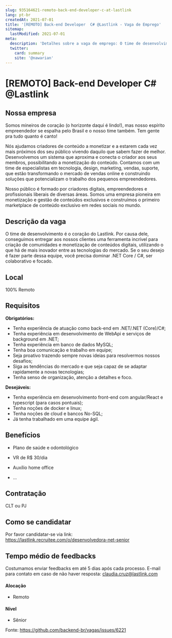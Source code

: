 ```yaml
---
slug: 935164621-remoto-back-end-developer-c-at-lastlink
lang: pt-br
createdAt: 2021-07-01
title: '[REMOTO] Back-end Developer  C# @Lastlink - Vaga de Emprego'
sitemap:
  lastModified: 2021-07-01
meta:
  description: 'Detalhes sobre a vaga de emprego: O time de desenvolvimento é o coração do Lastlink. Por causa dele, conseguimos entregar aos nossos clientes uma ferramenta incrível para criação de comunidades e monetização de conteúdos digitais, utilizando o que há de mais inovador entre as tecnologias do mercado. Se o seu desejo é fazer parte dessa equipe, você precisa dominar .NET Core / C#, ser colaborativo e focado.'
  twitter:
    card: summary
    site: '@nawarian'
---
```


# [REMOTO] Back-end Developer  C# @Lastlink

<!--
==================================================
Caso a vaga for remoto durante a pandemia informar no texto "Remoto durante o covid"
==================================================
-->
<!-- 
==================================================
POR FAVOR, SÓ POSTE SE A VAGA FOR PARA BACK-END!

Não faça distinção de gênero no título da vaga.

Use: "Back-End Developer" ao invés de 
"Desenvolvedor Back-End" \o/

Exemplo: `[São Paulo] Back-End Developer @ NOME DA EMPRESA`
==================================================
-->
<!--
==================================================
Caso a vaga for remoto durante a pandemia deixar a linha abaixo
==================================================
-->
> 

## Nossa empresa

Somos mineiros de coração (o horizonte daqui é lindo!), mas nosso espírito empreendedor se espalha pelo Brasil e o nosso time também. Tem gente pra tudo quanto é canto!

Nós ajudamos criadores de conteúdo a monetizar e a estarem cada vez mais próximos dos seu público vivendo daquilo que sabem fazer de melhor. Desenvolvemos um sistema que aproxima e conecta o criador aos seus membros, possibilitando a monetização do conteúdo. Contamos com um time de especialistas em tecnologia, design, marketing, vendas, suporte, que estão transformando o mercado de vendas online e construindo soluções que potencializam o trabalho dos pequenos empreendedores.  

Nosso público é formado por criadores digitais, empreendedores e profissionais liberais de diversas áreas. Somos uma empresa pioneira em monetização e gestão de conteúdos exclusivos e construímos o primeiro marketplace de conteúdo exclusivo em redes sociais no mundo.

## Descrição da vaga

O time de desenvolvimento é o coração do Lastlink. Por causa dele, conseguimos entregar aos nossos clientes uma ferramenta incrível para criação de comunidades e monetização de conteúdos digitais, utilizando o que há de mais inovador entre as tecnologias do mercado. Se o seu desejo é fazer parte dessa equipe, você precisa dominar .NET Core / C#, ser colaborativo e focado.

## Local

 100% Remoto

## Requisitos

**Obrigatórios:**

- Tenha experiência de atuação como back-end em .NET/.NET (Core)/C#;
- Tenha experiência em desenvolvimento de WebApi e serviços de background em .NET;
- Tenha experiência em banco de dados MySQL;
- Tenha boa comunicação e trabalho em equipe;
- Seja proativo trazendo sempre novas ideias para resolvermos nossos desafios;
- Siga as tendências do mercado e que seja capaz de se adaptar rapidamente a novas tecnologias;
- Tenha senso de organização, atenção a detalhes e foco.

**Desejáveis:**

- Tenha experiência em desenvolvimento front-end com angular/React e typescript (para casos pontuais);
- Tenha noções de docker e linux;
- Tenha noções de cloud e bancos No-SQL;
- Já tenha trabalhado em uma equipe ágil.

## Benefícios

- Plano de saúde e odontológico
- VR de R$ 30/dia
- Auxílio home office

- ...

## Contratação

CLT ou PJ 

## Como se candidatar

Por favor candidatar-se via link: https://lastlink.recruitee.com/o/desenvolvedora-net-senior

## Tempo médio de feedbacks

Costumamos enviar feedbacks em até 5 dias após cada processo.
E-mail para contato em caso de não haver resposta: claudia.cruz@lastlink.com

#### Alocação

- Remoto


#### Nível
- Sênior


Fonte: https://github.com/backend-br/vagas/issues/6221